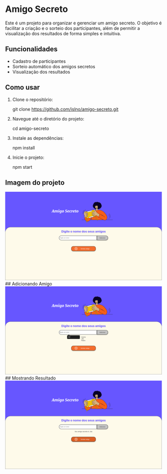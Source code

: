 # Amigo Secreto

Este é um projeto para organizar e gerenciar um amigo secreto. O objetivo é facilitar a criação e o sorteio dos participantes, além de permitir a visualização dos resultados de forma simples e intuitiva.

## Funcionalidades

- Cadastro de participantes
- Sorteio automático dos amigos secretos
- Visualização dos resultados

## Como usar

1. Clone o repositório:
    
    git clone https://github.com/islno/amigo-secreto.git
    
2. Navegue até o diretório do projeto:
    
    cd amigo-secreto
    
3. Instale as dependências:
    
    npm install
    
4. Inicie o projeto:
    
    npm start

## Imagem do projeto
<img src="assets/prints/1.png" alt="Imagem do projeto" width="800"/>
## Adicionando Amigo
<img src="assets/prints/2.png" alt="Imagem do projeto" width="800"/>
## Mostrando Resultado
<img src="assets/prints/3.png" alt="Imagem do projeto" width="800"/>
